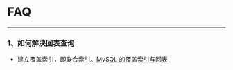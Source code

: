 # FAQ
---

### 1、如何解决回表查询
* 建立覆盖索引，即联合索引。[MySQL 的覆盖索引与回表](https://juejin.cn/post/6844904062329028621)
